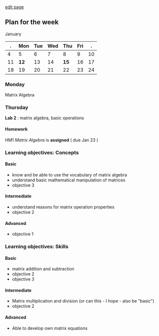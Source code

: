 [edit page](https://github.com/andkov/psy533/edit/gh-pages/2.md)


## Plan for the week 

January  

  . | Mon  | Tue  | Wed  | Thu  | Fri  | .     
----|------|------|------|------|------|----
4   |  5   | 6    | 7    | 8    |  9   | 10   
11  |**12**| 13   | 14   |**15**| 16   | 17     
18  | 19   | 20   | 21   | 22   | 23   | 24     

### Monday

Matrix Algebra

### Thursday 

**Lab 2** : matrix algebra, basic operations

#### Homework 
HM1 *Matrix Algebra* is **assigned** ( due Jan 23 )


### Learning objectives: Concepts


#### Basic
- know and be able to use the vocabulary of matrix algebra  
- understand basic mathematical manipulation of matrices  
- objective 3  

#### Intermediate  
- understand reasons for matrix operation properties 
- objective 2  

#### Advanced 
- objective 1     


### Learning objectives: Skills 

#### Basic
- matrix addition and subtraction  
- objective 2  
- objective 3  

#### Intermediate  
- Matrix multiplication and division (or can this - I hope - also be "basic")  
- objective 2  

#### Advanced 
- Able to develop own matrix equations
